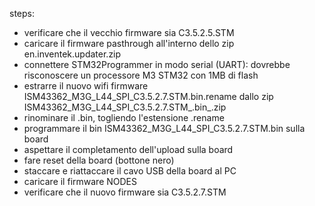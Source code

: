 steps:

- verificare che il vecchio firmware sia C3.5.2.5.STM
- caricare il firmware pasthrough all'interno dello zip en.inventek.updater.zip
- connettere STM32Programmer in modo serial (UART): dovrebbe risconoscere un processore M3 STM32 con 1MB di flash
- estrarre il nuovo wifi firmware ISM43362_M3G_L44_SPI_C3.5.2.7.STM.bin.rename dallo zip ISM43362_M3G_L44_SPI_C3.5.2.7.STM_.bin_.zip
- rinominare il .bin, togliendo l'estensione .rename
- programmare il bin ISM43362_M3G_L44_SPI_C3.5.2.7.STM.bin sulla board
- aspettare il completamento dell'upload sulla board
- fare reset della board (bottone nero)
- staccare e riattaccare il cavo USB della board al PC
- caricare il firmware NODES
- verificare che il nuovo firmware sia C3.5.2.7.STM
